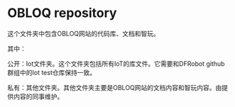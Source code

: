 # OBLOQ repository

这个文件夹中包含OBLOQ网站的代码库、文档和智玩。

其中：

公开：Iot文件夹。这个文件夹包括所有IoT的库文件。它需要和DFRobot github 群组中的Iot test仓库保持一致。

私有：其他文件夹。其他文件夹主要是OBLOQ网站的文档内容和智玩内容。由提供内容的同事维护。

